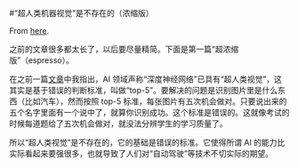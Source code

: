 #“超人类机器视觉”是不存在的（浓缩版）

From [here](https://yinwang1.substack.com/p/9c7).

之前的文章很多都太长了，以后要尽量精简。下面是第一篇“超浓缩版”（espresso）。

<span>在之前一篇</span>[文章](http://www.yinwang.org/blog-cn/2021/07/29/super-human-level-vision)<span>中我指出，AI 领域声称“深度神经网络”已具有“超人类视觉”，这其实是基于错误的判断标准，叫做“top-5”。要解决的问题是识别图片里是什么东西（比如汽车），然而按照 top-5 标准，每张图片有五次机会做对。只要说出来的五个名字里面有一个说中了，就算你识别成功。这个标准是错误的。这就像考试的时候每道题给了五次机会做对，就没法分辨学生的学习质量了。</span>

所以“超人类视觉”是不存在的，它的基础是错误的标准。它使得所谓 AI 的能力比实际看起来要强很多，也就导致了人们对“自动驾驶”等技术不切实际的期望。
